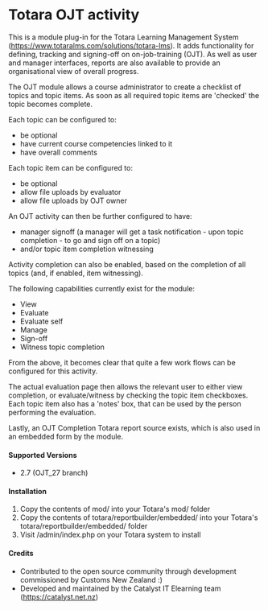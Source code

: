 # Totara OJT activity
This is a module plug-in for the Totara Learning Management System (https://www.totaralms.com/solutions/totara-lms). It adds functionality for defining, tracking and signing-off on on-job-training (OJT).  As well
as user and manager interfaces, reports are also available to provide an organisational view of overall progress.

The OJT module allows a course administrator to create a checklist of topics and topic items. As soon as all required topic items are 'checked' the topic becomes complete.

Each topic can be configured to:
* be optional
* have current course competencies linked to it
* have overall comments

Each topic item can be configured to:
* be optional
* allow file uploads by evaluator
* allow file uploads by OJT owner

An OJT activity can then be further configured to have:
* manager signoff (a manager will get a task notification - upon topic completion - to go and sign off on a topic)
* and/or topic item completion witnessing

Activity completion can also be enabled, based on the completion of all topics (and, if enabled, item witnessing).

The following capabilities currently exist for the module:
* View
* Evaluate
* Evaluate self
* Manage
* Sign-off
* Witness topic completion

From the above, it becomes clear that quite a few work flows can be configured for this activity.

The actual evaluation page then allows the relevant user to either view completion, or evaluate/witness by checking the topic item checkboxes. Each topic item also has a 'notes' box, that can be used by the person performing the evaluation.

Lastly, an OJT Completion Totara report source exists, which is also used in an embedded form by the module.

#### Supported Versions
* 2.7 (OJT_27 branch)

#### Installation
1. Copy the contents of mod/ into your Totara's mod/ folder
2. Copy the contents of totara/reportbuilder/embedded/ into your Totara's totara/reportbuilder/embedded/ folder
3. Visit /admin/index.php on your Totara system to install

#### Credits
* Contributed to the open source community through development commissioned by Customs New Zealand :)
* Developed and maintained by the Catalyst IT Elearning team (https://catalyst.net.nz)
